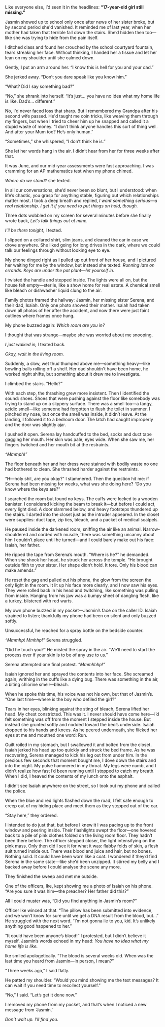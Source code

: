 Like everyone else, I’d seen it in the headlines: **“17-year-old girl still missing.”**


Jasmin showed up to school only once after news of her sister broke, but by second period she'd vanished. It reminded me of last year, when her mother had taken that terrible fall down the stairs. She’d hidden then too—like she was trying to hide from the pain itself.


I ditched class and found her crouched by the school courtyard fountain, tears streaking her face. Without thinking, I handed her a tissue and let her lean on my shoulder until she calmed down.


Gently, I put an arm around her. “I know this is hell for you and your dad.”


She jerked away. “Don’t you dare speak like you know him.”


“What? Did I say something bad?”


“No,” she shrank into herself. “It’s just… you have no idea what my home life is like. Dad’s… different.”


No, I'd never faced loss that sharp. But I remembered my Grandpa after his second wife passed. He'd taught me coin tricks, like weaving them through my fingers, but when I tried to cheer him up he snapped and called it a stupid waste of money. “I don’t think anyone handles this sort of thing well. And after your Mum too? He’s only human.”


“Sometimes,” she whispered, “I don’t think he is.”


She let her words hang in the air. I didn’t hear from her for three weeks after that.


It was June, and our mid-year assessments were fast approaching. I was cramming for an AP mathematics test when my phone chimed.


*Where do we stand?* she texted.


In all our conversations, she’d never been so blunt, but I understood: when life’s chaotic, you grasp for anything stable, figuring out which relationships matter most. I took a deep breath and replied, *I want something serious—a real relationship. I get it if you need to put things on hold, though.*


Three dots wobbled on my screen for several minutes before she finally wrote back, *Let’s talk things out at mine.*


*I’ll be there tonight,* I texted.


I slipped on a collared shirt, slim jeans, and cleaned the car in case we drove anywhere. She liked going for long drives in the dark, where we could talk our feelings through without looking eye to eye.

My phone dinged right as I pulled up out front of her house, and I pictured her waiting for me by the window, but instead she texted: *Running late on errands. Keys are under the pot plant—let yourself in.*


I twisted the handle and stepped inside. The lights were all on, but the house felt empty—sterile, like a show home for real estate. A chemical smell like bleach or dishwasher liquid clung to the air.


Family photos framed the hallway: Jasmin, her missing sister Serena, and their dad, Isaiah. Only one photo showed their mother. Isaiah had taken down all photos of her after the accident, and now there were just faint outlines where frames once hung.


My phone buzzed again: *Which room are you in?*


I thought that was strange—maybe she was worried about me snooping.


*I just walked in,* I texted back.


*Okay, wait in the living room.*


Suddenly, a slow, wet thud thumped above me—something heavy—like bowling balls rolling off a shelf. Her dad shouldn't have been home, he worked night shifts, but something about it drew me to investigate.


I climbed the stairs. “Hello?”


With each step, the thrashing grew more insistent. Then I identified the sound: shoes. Shoes that were pushing against the floor like somebody was trying to stand up on a slippery surface. There was a smell too—a tangy, acidic smell—like someone had forgotten to flush the toilet in summer. I pinched my nose, but once the smell was inside, it didn’t leave. At the landing, I followed it to a bedroom door. The latch had caught improperly and the door was slightly ajar.


I pushed it open. Serena lay handcuffed to the bed, socks and duct tape gagging her mouth. Her skin was pale, eyes wide. When she saw me, her fingers twitched and her mouth bit at the restraints.


*“Mmmph!”*


The floor beneath her and her dress were stained with bodily waste no one had bothered to clean. She thrashed harder against the restraints.


“H—holy shit, are you okay?” I stammered. Then the question hit me: if Serena had been missing for weeks, what was she doing here? “Do you know where the keys are?”


I searched the room but found no keys. The cuffs were locked to a wooden banister. I considered kicking the beam to break it—but before I could act, every light died. A door slammed below, and heavy footsteps thundered up the stairs. I darted into the closet just as the intruder appeared. In the closet were supplies: duct tape, zip ties, bleach, and a packet of medical scalpels.


He paused inside the darkened room, sniffing the air like an animal. Narrow-shouldered and corded with muscle, there was something uncanny about him I couldn’t place until he turned—and I could barely make out his face: Isaiah, her father.


He ripped the tape from Serena’s mouth. “Where is he?” he demanded. When she shook her head, he struck her across the temple. “He brought outside filth to your sister. Her shape didn’t hold. It tore. Only his blood can make amends.”


He reset the gag and pulled out his phone, the glow from the screen the only light in the room. It lit up his face more clearly, and I now saw his eyes. They were rolled back in his head and twitching, like something was pulling from inside. Hanging from his jaw was a bumpy sheet of dangling flesh, like a turkey, blistered with red warts.


My own phone buzzed in my pocket—Jasmin’s face on the caller ID. Isaiah strained to listen; thankfully my phone had been on silent and only buzzed softly.


Unsuccessful, he reached for a spray bottle on the bedside counter.


*“Mmmhp! Mmhhp!”* Serena struggled.


“Did he touch you?” He misted the spray in the air. “We’ll need to start the process over if your skin is to be of any use to us.”


Serena attempted one final protest. *“Mmmhhhp!”*


Isaiah ignored her and sprayed the contents into her face. She screamed again, writhing in the cuffs like a dying bug. There was something in the air, a biting chlorine smell—bleach.


When he spoke this time, his voice was not his own, but that of Jasmin’s. “One last time—where is the boy who defiled the girl?”


Tears in her eyes, blinking against the sting of bleach, Serena lifted her head. My chest constricted. This was it. I never should have come here—I’d felt something was off from the moment I stepped inside the house. But instead she grunted softly and nodded toward the bed’s underside. Isaiah dropped to his hands and knees. As he peered underneath, she flicked her eyes at me and mouthed one word: Run.


Guilt roiled in my stomach, but I swallowed it and bolted from the closet. Isaiah jerked his head up too quickly and struck the bed frame. As he was recovering, Serena managed to kick his leg out from under him. In the precious few seconds that moment bought me, I dove down the stairs and into the night. My pulse hammered in my throat. My legs were numb, and I didn’t realize how fast I’d been running until I stopped to catch my breath. When I did, I heaved the contents of my lunch onto the asphalt.


I didn’t see Isaiah anywhere on the street, so I took out my phone and called the police.


When the blue and red lights flashed down the road, I felt safe enough to creep out of my hiding place and meet them as they stepped out of the car.


“Stay here,” they ordered.


I intended to do just that, but before I knew it I was pacing up to the front window and peering inside. Their flashlights swept the floor—one hovered back to a pile of pink clothes folded on the living room floor. They hadn’t been there before. The officer stepped closer, the light intensifying on the pink mass. Only then did I see it for what it was: flabby folds of skin, a flesh suit turned inside out. There was blood and juice and hair, but no bones. Nothing solid. It could have been worn like a coat. I wondered if they’d find Serena in the same state—like she’d been unzipped. It stirred my belly and I backed away before I could analyse the scene any more.


They finished the sweep and met me outside.


One of the officers, Ike, kept showing me a photo of Isaiah on his phone. “Are you sure it was him—the preacher? Her father did this?”


All I could muster was, “Did you find anything in Jasmin’s room?”


Officer Ike winced at that. “The pillow has been submitted into evidence, and we won’t know for sure until we get a DNA result from the blood, but…” He struggled with the next word. “I’m not gonna lie to you, kid. It’s unlikely anything good happened to her.”


“It could have been anyone’s blood!” I protested, but I didn’t believe it myself. Jasmin’s words echoed in my head: *You have no idea what my home life is like.*


Ike smiled apologetically. “The blood is several weeks old. When was the last time you heard from Jasmin—in person, I mean?”


“Three weeks ago,” I said flatly.


He patted my shoulder. “Would you mind showing me the text messages? It can wait if you need time to recollect yourself.”


“No,” I said. “Let’s get it done now.”


I removed my phone from my pocket, and that’s when I noticed a new message from 'Jasmin.'


*Don’t wait up. I’ll find you.*